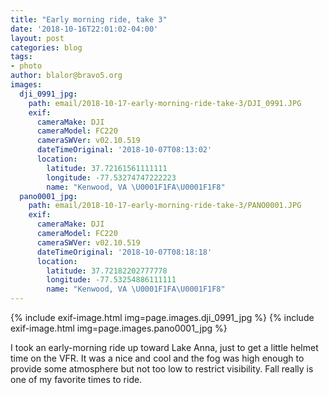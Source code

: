```yaml
---
title: "Early morning ride, take 3"
date: '2018-10-16T22:01:02-04:00'
layout: post
categories: blog
tags:
- photo
author: blalor@bravo5.org
images:
  dji_0991_jpg:
    path: email/2018-10-17-early-morning-ride-take-3/DJI_0991.JPG
    exif:
      cameraMake: DJI
      cameraModel: FC220
      cameraSWVer: v02.10.519
      dateTimeOriginal: '2018-10-07T08:13:02'
      location:
        latitude: 37.72161561111111
        longitude: -77.53274747222223
        name: "Kenwood, VA \U0001F1FA\U0001F1F8"
  pano0001_jpg:
    path: email/2018-10-17-early-morning-ride-take-3/PANO0001.JPG
    exif:
      cameraMake: DJI
      cameraModel: FC220
      cameraSWVer: v02.10.519
      dateTimeOriginal: '2018-10-07T08:18:18'
      location:
        latitude: 37.72182202777778
        longitude: -77.53254886111111
        name: "Kenwood, VA \U0001F1FA\U0001F1F8"
---
```


{% include exif-image.html img=page.images.dji_0991_jpg %}
{% include exif-image.html img=page.images.pano0001_jpg %}

I took an early-morning ride up toward Lake Anna, just to get a little helmet time on the VFR.  It was a nice and cool and the fog was high enough to provide some atmosphere but not too low to restrict visibility.  Fall really is one of my favorite times to ride.



